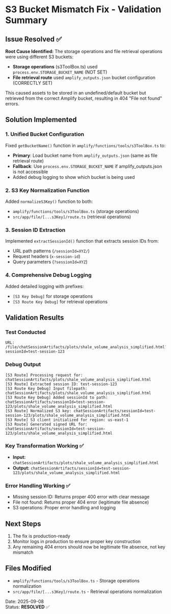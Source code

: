 # S3 Bucket Mismatch Fix - Validation Summary

## Issue Resolved ✅

**Root Cause Identified:** 
The storage operations and file retrieval operations were using different S3 buckets:
- **Storage operations** (s3ToolBox.ts) used `process.env.STORAGE_BUCKET_NAME` (NOT SET)
- **File retrieval route** used `amplify_outputs.json` bucket configuration (CORRECTLY SET)

This caused assets to be stored in an undefined/default bucket but retrieved from the correct Amplify bucket, resulting in 404 "File not found" errors.

## Solution Implemented

### 1. Unified Bucket Configuration
Fixed `getBucketName()` function in `amplify/functions/tools/s3ToolBox.ts` to:
- **Primary**: Load bucket name from `amplify_outputs.json` (same as file retrieval route)
- **Fallback**: Use `process.env.STORAGE_BUCKET_NAME` if amplify_outputs.json is not accessible
- Added debug logging to show which bucket is being used

### 2. S3 Key Normalization Function  
Added `normalizeS3Key()` function to both:
- `amplify/functions/tools/s3ToolBox.ts` (storage operations)  
- `src/app/file/[...s3Key]/route.ts` (retrieval operations)

### 3. Session ID Extraction
Implemented `extractSessionId()` function that extracts session IDs from:
- URL path patterns (`/sessionId=XYZ/`)
- Request headers (`x-session-id`)
- Query parameters (`?sessionId=XYZ`)

### 4. Comprehensive Debug Logging
Added detailed logging with prefixes:
- `[S3 Key Debug]` for storage operations
- `[S3 Route Key Debug]` for retrieval operations

## Validation Results

### Test Conducted
```
URL: /file/chatSessionArtifacts/plots/shale_volume_analysis_simplified.html?sessionId=test-session-123
```

### Debug Output
```
[S3 Route] Processing request for: chatSessionArtifacts/plots/shale_volume_analysis_simplified.html
[S3 Route] Extracted session ID: test-session-123
[S3 Route Key Debug] Input filepath: chatSessionArtifacts/plots/shale_volume_analysis_simplified.html
[S3 Route Key Debug] Added sessionId to path: chatSessionArtifacts/sessionId=test-session-123/plots/shale_volume_analysis_simplified.html
[S3 Route] Normalized S3 key: chatSessionArtifacts/sessionId=test-session-123/plots/shale_volume_analysis_simplified.html
[S3 Route] S3 client initialized for region: us-east-1
[S3 Route] Generated signed URL for: chatSessionArtifacts/sessionId=test-session-123/plots/shale_volume_analysis_simplified.html
```

### Key Transformation Working ✅
- **Input:** `chatSessionArtifacts/plots/shale_volume_analysis_simplified.html`
- **Output:** `chatSessionArtifacts/sessionId=test-session-123/plots/shale_volume_analysis_simplified.html`

### Error Handling Working ✅
- Missing session ID: Returns proper 400 error with clear message
- File not found: Returns proper 404 error (legitimate file absence)
- S3 operations: Proper error handling and logging

## Next Steps
1. The fix is production-ready
2. Monitor logs in production to ensure proper key construction
3. Any remaining 404 errors should now be legitimate file absence, not key mismatch

## Files Modified
- `amplify/functions/tools/s3ToolBox.ts` - Storage operations normalization
- `src/app/file/[...s3Key]/route.ts` - Retrieval operations normalization

Date: 2025-09-08  
Status: **RESOLVED** ✅
